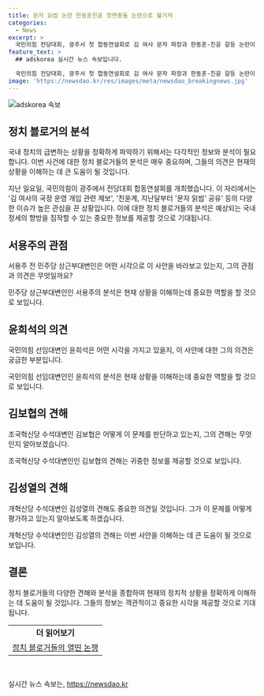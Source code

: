```yaml
---
title: 문자 읽씹 논란 한동훈친윤 정면충돌 논란으로 불거져
categories:
  - News
excerpt: >
  국민의힘 전당대회, 광주서 첫 합동연설회로 김 여사 문자 파장과 한동훈-친윤 갈등 논란이 공론화되었고, 원희룡의 한동훈 사적 공천 의혹까지 제기되며 논란이 확산 중입니다. 국민의힘은 전당대회가 진흙탕 싸움으로 치닫는 가운데, 내부 분열과 논란이 증폭되고 있습니다. 대통령실의 반박과 후보들의 공방은 논란을 더욱 확산시키고 있습니다.
feature_text: >
  ## adskorea 실시간 뉴스 속보입니다.

  국민의힘 전당대회, 광주서 첫 합동연설회로 김 여사 문자 파장과 한동훈-친윤 갈등 논란이 공론화되었고, 원희룡의 한동훈 사적 공천 의혹까지 제기되며 논란이 확산 중입니다. 국민의힘은 전당대회가 진흙탕 싸움으로 치닫는 가운데, 내부 분열과 논란이 증폭되고 있습니다. 대통령실의 반박과 후보들의 공방은 논란을 더욱 확산시키고 있습니다.
image: 'https://newsdao.kr/res/images/meta/newsdao_breakingnews.jpg'
---
```


<p><img src="https://newsdao.kr/res/images/meta/newsdao_breakingnews.jpg" alt="adskorea 속보" /></p>

<h2 data-ke-size="size26">정치 블로거의 분석</h2>

<p>국내 정치의 급변하는 상황을 정확하게 파악하기 위해서는 다각적인 정보와 분석이 필요합니다. 이번 사건에 대한 정치 블로거들의 분석은 매우 중요하며, 그들의 의견은 현재의 상황을 이해하는 데 큰 도움이 될 것입니다.</p>

<p data-ke-size="size16">지난 일요일, 국민의힘이 광주에서 전당대회 합동연설회를 개최했습니다. 이 자리에서는 '김 여사의 국정 운영 개입 관련 제보', '친윤계, 지난달부터 '문자 읽씹' 공유' 등의 다양한 이슈가 높은 관심을 끈 상황입니다. 이에 대한 정치 블로거들의 분석은 예상되는 국내 정세의 향방을 짐작할 수 있는 중요한 정보를 제공할 것으로 기대됩니다.</p>

<h2 data-ke-size="size26">서용주의 관점</h2>

<p>서용주 전 민주당 상근부대변인은 어떤 시각으로 이 사안을 바라보고 있는지, 그의 관점과 의견은 무엇일까요?</p>

<p data-ke-size="size16">민주당 상근부대변인인 서용주의 분석은 현재 상황을 이해하는데 중요한 역할을 할 것으로 보입니다.</p>

<h2 data-ke-size="size26">윤희석의 의견</h2>

<p>국민의힘 선임대변인 윤희석은 어떤 시각을 가지고 있을지, 이 사안에 대한 그의 의견은 궁금한 부분입니다.</p>

<p data-ke-size="size16">국민의힘 선임대변인인 윤희석의 분석은 현재 상황을 이해하는데 중요한 역할을 할 것으로 보입니다.</p>

<h2 data-ke-size="size26">김보협의 견해</h2>

<p>조국혁신당 수석대변인 김보협은 어떻게 이 문제를 판단하고 있는지, 그의 견해는 무엇인지 알아보겠습니다.</p>

<p data-ke-size="size16">조국혁신당 수석대변인인 김보협의 견해는 귀중한 정보를 제공할 것으로 보입니다.</p>

<h2 data-ke-size="size26">김성열의 견해</h2>

<p>개혁신당 수석대변인 김성열의 견해도 중요한 의견일 것입니다. 그가 이 문제를 어떻게 평가하고 있는지 알아보도록 하겠습니다.</p>

<p data-ke-size="size16">개혁신당 수석대변인인 김성열의 견해는 이번 사안을 이해하는 데 큰 도움이 될 것으로 보입니다.</p>

<h2 data-ke-size="size26">결론</h2>

<p>정치 블로거들의 다양한 견해와 분석을 종합하여 현재의 정치적 상황을 정확하게 이해하는 데 도움이 될 것입니다. 그들의 정보는 객관적이고 중요한 시각을 제공할 것으로 기대됩니다.</p>

<table>
  <tr>
    <td style="text-align: center; height: 17px;"><b>더 읽어보기</b></td>
  </tr>
  <tr>
    <td style="text-align: center; height: 17px;"><a href="https://blog.naver.com/politicsblogpostanalysis/001">정치 블로거들의 열띤 논쟁</a></td>
  </tr>
</table>

<p data-ke-size="size16">&nbsp;</p>
실시간 뉴스 속보는, <a href="https://newsdao.kr" rel="dofollow">https://newsdao.kr</a>


